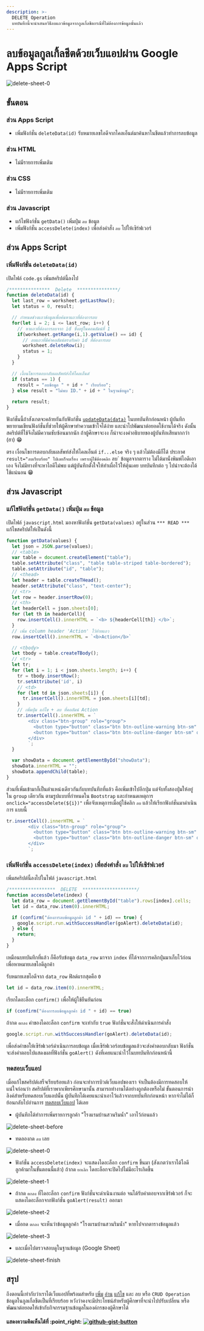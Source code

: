 ```yaml
---
description: >-
  DELETE Operation
  บทบันทึกนี้จะนำเสนอวิธีลบแถวข้อมูลจากกูลเกิ้ลชีตกรณีที่ไม่ต้องการข้อมูลนั้นแล้ว
---
```


# ลบข้อมูลกูลเกิ้ลชีตด้วยเว็บแอปผ่าน Google Apps Script

![delete-sheet-0](https://user-images.githubusercontent.com/52767363/191158355-7d5c620b-7c42-4a1a-8b37-0f8ba74a9660.png)

## ขั้นตอน

### ส่วน Apps Script

* เพิ่มฟังก์ชั่น `deleteData(id)` รับหมายเลขไอดีจากไคลเอ็นต์มาค้นหาในชีตแล้วทำการลบข้อมูล

### ส่วน HTML

* ไม่มีรายการเพิ่มเติม

### ส่วน CSS

* ไม่มีรายการเพิ่มเติม

### ส่วน Javascript

* แก้ไขฟังก์ชั่น `getData()` เพิ่มปุ่ม `ลบ` ข้อมูล
* เพิ่มฟังก์ชั่น `accessDelete(index)` เพื่อส่งคำสั่ง `ลบ` ไปให้เซิร์ฟเวอร์

## ส่วน Apps Script

### เพิ่มฟังก์ชั่น `deleteData(id)`

เปิดไฟล์ `code.gs` เพิ่มสคริปต์นี้ลงไป

```javascript
/***************  Delete  ***************/
function deleteData(id) {    
  let last_row = worksheet.getLastRow();
  let status = 0, result;

  // กำหนดช่วงแถวข้อมูลเพื่อค้นหาแถวที่ต้องการลบ
  for(let i = 2; i <= last_row; i++) {  
    // หาแถวที่ต้องการลบจาก id ซึ่งอยู่ในคอมลัมน์ที่ 1
    if(worksheet.getRange(i,1).getValue() == id) {
      // ลบแถวที่มีค่าคอลัมน์ตรงกับค่า id ที่ต้องการลบ
      worksheet.deleteRow(i);
      status = 1;
    }
  }

  // เงื้อนไขการตอบกลับผลลัพท์ส่งให้ไคลเอ็นต์
  if (status == 1) {
    result = "ลบช้อมูล " + id + " เรียบร้อย";
  } else result = "ไม่พบ ID." + id + " ในฐานข้อมูล";
  
  return result;
}
```

ฟังก์ชั่นนี้ถ้าสังเกตจะคล้ายกันกับฟังก์ชั่น [`updateData(data)`](google-apps-script.md#updatedata-data) ในบทบันทึกก่อนหน้า ผู้บันทึกพยายามเขียนฟังก์ชั่นที่ช่วยให้ผู้ศึกษาทำความเข้าใจได้ง่าย และนำไปพัฒนาต่อยอดใช้งานได้จริง ดังนั้นสคริปต์ที่ใช้จึงไม่มีความซับซ้อนมากนัก ถ้าผู้ศึกษาจะงง ก็น่าจะงงคำอธิบายของผู้บันทึกเสียมากกว่า (ฮา) :grin:

ตรง เงื่อนไขการตอบกลับผลสัพท์ส่งให้ไคลเอ็นต์ `if...else` จริง ๆ แล้วไม่ต้องมีก็ได้ ประกาศ `result="ลบเรียบร้อย" ไปเลยก็จบเรื่อง เพราะผู้ใช้ต้องคลิก` ลบ\` ข้อมูลจากตาราง ไม่ได้มานั่งพิมพ์ไอดีเอาเอง จึงไม่มีทางที่จะหาไอดีไม่พบ แต่ผู้บันทึกตั้งใจให้ทำเผื่อไว้ให้คุ้นเคย บทบันทึกต่อ ๆ ไปน่าจะต้องได้ใช้แน่นอน :grin:

## ส่วน Javascript

### แก้ไขฟังก์ชั่น `getData()` เพิ่มปุ่ม `ลบ` ข้อมูล

เปิดไฟล์ `javascript.html` มองหาฟังก์ชั่น `getData(values)` อยู่ในส่วน `*** READ ***` แก้ไขสคริปต์ให้เป็นดังนี้

```javascript
function getData(values) {      
  let json = JSON.parse(values);
  // <table>
  var table = document.createElement("table");
  table.setAttribute("class", "table table-striped table-bordered");
  table.setAttribute("id", "table");  
  // <thead>
  let header = table.createTHead();  
  header.setAttribute("class", "text-center");
  // <tr>
  let row = header.insertRow(0);    
  // <th>
  let headerCell = json.sheets[0]; 
  for (let th in headerCell){      
    row.insertCell().innerHTML = `<b> ${headerCell[th]} </b>`;
  }
  // เพิ่ม column header 'Action' ไว้ท้ายแถว
  row.insertCell().innerHTML = `<b>Action</b>`

  // <tbody>
  let tbody = table.createTBody();
  // <tr>
  let tr;
  for (let i = 1; i < json.sheets.length; i++) {
    tr = tbody.insertRow();
    tr.setAttribute('id', i)
    // <td>      
    for (let td in json.sheets[i]) {          
      tr.insertCell().innerHTML = json.sheets[i][td];
    }
    // เพิ่มปุ่ม แก้ไข + ลบ ที่คอลัมน์ Action
    tr.insertCell().innerHTML = `
        <div class="btn-group" role="group">
          <button type="button" class="btn btn-outline-warning btn-sm" onclick="getTableRow(${i})">แก้ไข</button>
          <button type="button" class="btn btn-outline-danger btn-sm" onclick="accessDelete(${i})">ลบ</button>      
        </div>
        `;      
  }    

  var showData = document.getElementById("showData");
  showData.innerHTML = "";
  showData.appendChild(table);     
} 
```

ส่วนที่เพิ่มเข้ามาก็เป็นตำแหน่งเดียวกันกับบทบันทึกที่แล้ว คือเพิ่มเข้าไปอีกปุ่ม แต่จับทั้งสองปุ่มให้อยู่ใน `group` เดียวกัน ตามรูปแบบที่กำหนดใน `Bootstrap` และกำหนดเหตุการ `onclick="accessDelete(${i})"` เพื่อจับเหตุการเมื่อผู้ใช้คลิก `ลบ` แล้วให้เรียกฟังก์ชั่นมาดำเนินการ แบบนี้

```javascript
tr.insertCell().innerHTML = `
        <div class="btn-group" role="group">
          <button type="button" class="btn btn-outline-warning btn-sm" onclick="getTableRow(${i})">แก้ไข</button>
          <button type="button" class="btn btn-outline-danger btn-sm" onclick="accessDelete(${i})">ลบ</button>      
        </div>
        `;
```

### เพิ่มฟังก์ชั่น `accessDelete(index)` เพื่อส่งคำสั่ง `ลบ` ไปให้เซิร์ฟเวอร์

เพิ่มสคริปต์นี้ลงไปในไฟล์ `javascript.html`

```javascript
/*****************  DELETE  ********************/
function accessDelete(index) {
  let data_row = document.getElementById("table").rows[index].cells;    
  let id = data_row.item(0).innerHTML;

  if (confirm("ต้องการลบข้อมูลลูกค้า id " + id) == true) {
    google.script.run.withSuccessHandler(goAlert).deleteData(id);  
  } else {
    return;
  }   
}
```

เหมือนบทบันทึกที่แล้ว ก็คือรับข้อมูล `data_row` มาจาก `index` ที่ได้จากการคลิกปุ่มมาเก็บไว้ก่อนเพื่อหาหมายเลขไอดีลูกค้า

รับหมายเลขไอดีจาก `data_row` ฟิลด์แรกสุดคือ `0`

```javascript
let id = data_row.item(0).innerHTML;
```

เรียกไดอะล็อก `confirm()` เพื่อให้ผู้ใช้ยืนยันก่อน

```javascript
if (confirm("ต้องการลบข้อมูลลูกค้า id " + id) == true)
```

ถ้ากด `ตกลง` ค่าของไดอะล็อก `confirm` จะเท่ากับ `true` ฟังก์ชั่นจะสั่งให้ดำเนินการคำสั่ง

```javascript
google.script.run.withSuccessHandler(goAlert).deleteData(id);  
```

เพื่อส่งคำขอให้เซิร์ฟเวอร์ดำเนินการลบข้อมูล เมื่อเซิร์ฟเวอร์ลบข้อมูลแล้วจะส่งคำตอบกลับมา ฟังก์ชั่นจะส่งคำตอบไปแสดงผลที่ฟังก์ชั่น `goAlert()` ดังที่เคยแนะนำไว้ในบทบันทึกก่อนหน้านี้

### ทดสอบเว็บแอป

เมื่อแก้ไขสคริปต์เสร็จเรียบร้อยแล้ว ก่อนจะทำการบิวต์เว็บแอปของเรา จำเป็นต้องมีการทดสอบให้แน่ใจก่อนว่า สคริปต์ที่เราพากเพียรศึกษามานั้น สามารถทำงานได้อย่างถูกต้องหรือไม่ ขั้นตอนการนำลิงค์สำหรับทดสอบเว็บแอปนั้น ผู้บันทึกได้เคยแนะนำเอาไว้แล้วจากบทบันทึกก่อนหน้า หากจำไม่ได้ก็ย้อนกลับไปอ่านการ [ทดสอบเว็บแอป](https://kms74.gitbook.io/learn-to-be/google-apps-script/form-insert-data-to-google-sheet#undefined-2) ได้เลย

* ผู้บันทึกได้ทำการเพิ่มรายการลูกค้า "โรงแรมบ้านสวนริมน้ำ" เอาไว้ก่อนแล้ว

![delete-sheet-before](https://user-images.githubusercontent.com/52767363/191158503-8451941c-64f5-43a8-b526-44b7e05fa23b.PNG)

* ทดลองกด `ลบ` เลย

![delete-sheet-0](https://user-images.githubusercontent.com/52767363/191158355-7d5c620b-7c42-4a1a-8b37-0f8ba74a9660.png)

* ฟังก์ชั่น `accessDelete(index)` จะแสดงไดอะล็อก `confirm` ขึ้นมา (สังเกตว่าเราได้ไอดีลูกค้ามาในขั้นตอนนี้แล้ว) ถ้ากด `ยกเลิก` ไดอะล็อกจะปิดไปไม่มีอะไรเกิดขึ้น

![delete-sheet-1](https://user-images.githubusercontent.com/52767363/191158506-429c3e4d-31ef-4f35-974f-9369d551f511.png)

* ถ้ากด `ตกลง` ที่ไดอะล็อก `confirm` ฟังก์ชั่นจะดำเนินงานต่อ จนได้รับคำตอบจากเซิร์ฟเวอร์ ก็จะแสดงไดอะล็อกจากฟังก์ชั่น `goAlert(result)` ออกมา

![delete-sheet-2](https://user-images.githubusercontent.com/52767363/191158498-6c7bdc07-14b8-43d7-bacf-09e5ed2b7ac9.png)

* เมื่อกด `ตกลง` จะเห็นว่าข้อมูลลูกค้า "โรงแรมบ้านสวนริมน้ำ" หายไปจากตารางข้อมูลแล้ว

![delete-sheet-3](https://user-images.githubusercontent.com/52767363/191158502-ae7adb1c-a326-4710-aa3a-33fb53de80de.png)

* และเมื่อไปตรวจสอบดูในฐานข้อมูล (Google Sheet)

![delete-sheet-finish](https://user-images.githubusercontent.com/52767363/191158504-e2a4265c-201c-4154-8b27-f4de120982ee.png)

## สรุป

ถึงตอนนี้เท่ากับว่าเราได้เว็บแอปที่พร้อมสำหรับ [เพิ่ม](https://kms74.gitbook.io/learn-to-be/google-apps-script/form-insert-data-to-google-sheet) [อ่าน](https://kms74.gitbook.io/learn-to-be/google-apps-script/read-google-sheet-to-web-app) [แก้ไข](https://kms74.gitbook.io/learn-to-be/google-apps-script/google-apps-script) และ ลบ หรือ `CRUD Operation` ข้อมูลในกูลเกิ้ลชีตเป็นที่เรียบร้อย หวังว่าคงจะมีประโยชน์สำหรับผู้ศึกษาที่จะนำไปปรับเปลี่ยน หรือพัฒนาต่อยอดให้เข้ากับกิจกรรมฐานข้อมูลในองค์กรของผู้ศึกษาได้

#### แสดงความคิดเห็นได้ที่ :point\_right: [![github-gist-button](https://user-images.githubusercontent.com/52767363/191145099-9f4a51a2-35cc-495f-82e1-284d769a9052.png)](https://gist.github.com/Komsan74/2e3741d7b67a1f7785456a229968039d)
